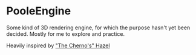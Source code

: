 # PooleEngine
Some kind of 3D rendering engine, for which the purpose hasn't yet been decided. Mostly for me to explore and practice.

Heavily inspired by ["The Cherno's" Hazel](https://github.com/TheCherno/Hazel/)
